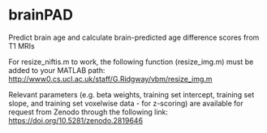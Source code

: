 # brainPAD
Predict brain age and calculate brain-predicted age difference scores from T1 MRIs


For resize_niftis.m to work, the following function (resize_img.m) must be added to your MATLAB path: http://www0.cs.ucl.ac.uk/staff/G.Ridgway/vbm/resize_img.m

Relevant parameters (e.g. beta weights, training set intercept, training set slope, and training set voxelwise data - for z-scoring) are available for request from Zenodo through the following link: https://doi.org/10.5281/zenodo.2819646
